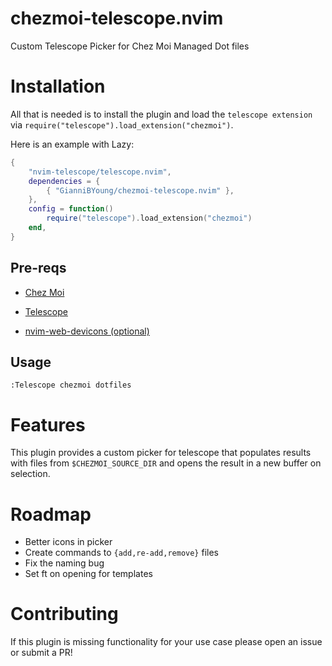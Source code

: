 # chezmoi-telescope.nvim
Custom Telescope Picker for Chez Moi Managed Dot files

# Installation
All that is needed is to install the plugin and load the `telescope extension` via `require("telescope").load_extension("chezmoi")`.

Here is an example with Lazy:
```lua
{
    "nvim-telescope/telescope.nvim",
    dependencies = {
        { "GianniBYoung/chezmoi-telescope.nvim" },
    },
    config = function()
        require("telescope").load_extension("chezmoi")
    end,
}
```

## Pre-reqs
-  [Chez Moi](https://www.chezmoi.io/)

-  [Telescope](https://github.com/nvim-telescope/telescope.nvim/tree/master)

-  [nvim-web-devicons (optional)](https://github.com/nvim-tree/nvim-web-devicons)

## Usage
`:Telescope chezmoi dotfiles`

# Features
This plugin provides a custom picker for telescope that populates results with files from `$CHEZMOI_SOURCE_DIR` and opens the result in a new buffer on selection.

# Roadmap
- Better icons in picker
- Create commands to `{add,re-add,remove}` files
- Fix the naming bug
- Set ft on opening for templates

# Contributing
If this plugin is missing functionality for your use case please open an issue or submit a PR!
